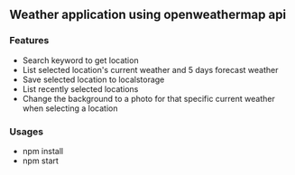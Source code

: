 ## Weather application using openweathermap api

### Features
* Search keyword to get location
* List selected location's current weather and 5 days forecast weather
* Save selected location to localstorage
* List recently selected locations
* Change the background to a photo for that specific current weather when selecting a location
### Usages
* npm install
* npm start